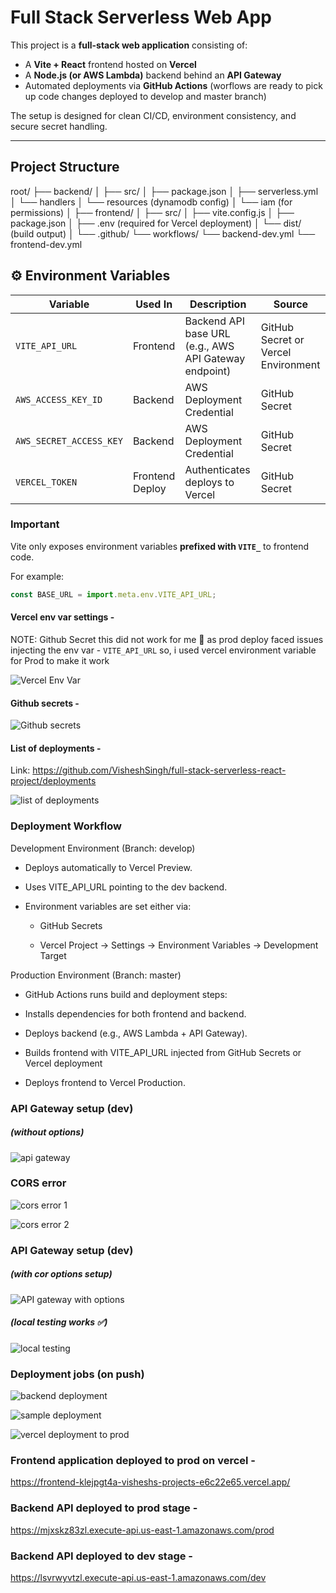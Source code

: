 # Full Stack Serverless Web App

This project is a **full-stack web application** consisting of:

- A **Vite + React** frontend hosted on **Vercel**
- A **Node.js (or AWS Lambda)** backend behind an **API Gateway**
- Automated deployments via **GitHub Actions** (worflows are ready to pick up code changes deployed to develop and master branch)

The setup is designed for clean CI/CD, environment consistency, and secure secret handling.

---

## Project Structure

root/
├── backend/
│ ├── src/
│ ├── package.json
│ ├── serverless.yml
│ └── handlers
│ └── resources (dynamodb config)
│ └── iam (for permissions)
│
├── frontend/
│ ├── src/
│ ├── vite.config.js
│ ├── package.json
│ ├── .env (required for Vercel deployment)
│ └── dist/ (build output)
│
└── .github/
└── workflows/
└── backend-dev.yml
└── frontend-dev.yml

## ⚙️ Environment Variables

| Variable                | Used In         | Description                                           | Source                              |
| ----------------------- | --------------- | ----------------------------------------------------- | ----------------------------------- |
| `VITE_API_URL`          | Frontend        | Backend API base URL (e.g., AWS API Gateway endpoint) | GitHub Secret or Vercel Environment |
| `AWS_ACCESS_KEY_ID`     | Backend         | AWS Deployment Credential                             | GitHub Secret                       |
| `AWS_SECRET_ACCESS_KEY` | Backend         | AWS Deployment Credential                             | GitHub Secret                       |
| `VERCEL_TOKEN`          | Frontend Deploy | Authenticates deploys to Vercel                       | GitHub Secret                       |

### Important

Vite only exposes environment variables **prefixed with `VITE_`** to frontend code.

For example:

```js
const BASE_URL = import.meta.env.VITE_API_URL;
```

#### Vercel env var settings -

NOTE: Github Secret this did not work for me 🤷 as prod deploy faced issues injecting the env var - `VITE_API_URL` so, i used vercel environment variable for Prod to make it work

![Vercel Env Var](frontend/static/VERCEL%20env%20vars.png)

#### Github secrets -

![Github secrets](frontend/static/github-secrets.png)

#### List of deployments -

Link: https://github.com/VisheshSingh/full-stack-serverless-react-project/deployments

![list of deployments](frontend/static/list%20of%20deployments.png)

### Deployment Workflow

Development Environment (Branch: develop)

- Deploys automatically to Vercel Preview.

- Uses VITE_API_URL pointing to the dev backend.

- Environment variables are set either via:

  - GitHub Secrets

  - Vercel Project → Settings → Environment Variables → Development Target

Production Environment (Branch: master)

- GitHub Actions runs build and deployment steps:

- Installs dependencies for both frontend and backend.

- Deploys backend (e.g., AWS Lambda + API Gateway).

- Builds frontend with VITE_API_URL injected from GitHub Secrets or Vercel deployment

- Deploys frontend to Vercel Production.

### API Gateway setup (dev)

##### (without options)

![api gateway](frontend/static/API%20gateway%20endpoints.png)

### CORS error

![cors error 1](<frontend/static/cors%20(2).png>)

![cors error 2](frontend/static/cors.png)

### API Gateway setup (dev)

##### (with cor options setup)

![API gateway with options](frontend/static/API%20gateway%20with%20options.png)

##### (local testing works ✅)

![local testing](frontend/static/local%20testing.png)

### Deployment jobs (on push)

![backend deployment](frontend/static/deploy%20on%20backend%20push.png)

![sample deployment](frontend/static/sample-deployment.png)

![vercel deployment to prod](frontend/static/vercel-deployment.png)

### Frontend application deployed to prod on vercel -

https://frontend-klejpgt4a-visheshs-projects-e6c22e65.vercel.app/

### Backend API deployed to prod stage -

https://mjxskz83zl.execute-api.us-east-1.amazonaws.com/prod

### Backend API deployed to dev stage -

https://lsvrwyvtzl.execute-api.us-east-1.amazonaws.com/dev
